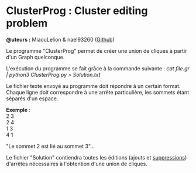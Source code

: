 
<h1>ClusterProg : Cluster editing problem</h1>

<b>@uteurs :</b> MiaouLelion & nael93260 (<a href="https://github.com/nael93260">Github</a>)

Le programme "ClusterProg" permet de créer une union de cliques à partir d'un Graph quelconque.

L'exécution du programme se fait grâce à la commande suivante :
<i>cat file.gr | python3 ClusterProg.py > Solution.txt</i>

Le fichier texte envoyé au programme doit répondre à un certain format. 
Chaque ligne doit correspondre à une arrête particulière, les sommets étant séparés d'un espace.

<b>Exemple</b> : <br>
2 3<br>
2 4<br>
1 3<br>
4 1<br>

"Le sommet 2 est lié au sommet 3"...

Le fichier "Solution" contiendra toutes les éditions (ajouts et <u>suppressions</u>) d'arrêtes nécessaires à l'obtention d'une union de cliques.
